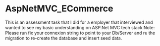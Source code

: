 # AspNetMVC_ECommerce
This is an assessment task that I did for a employer that interviewed and wanted to see my basic understanding on ASP.Net MVC tech stack
Note: Please run fix your connexion string to point to your Db/Server and ru the migration to re-create the database and insert seed data.